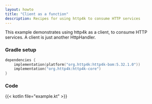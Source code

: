 ```yaml
---
layout: howto
title: "Client as a function"
description: Recipes for using http4k to consume HTTP services
---
```

This example demonstrates using http4k as a client, to consume HTTP services. A client is just another HttpHandler.

### Gradle setup

```kotlin
dependencies {
    implementation(platform("org.http4k:http4k-bom:5.32.1.0"))
    implementation("org.http4k:http4k-core")
}
```

### Code

{{< kotlin file="example.kt" >}}
